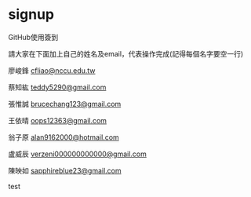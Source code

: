 ﻿# signup
GitHub使用簽到

請大家在下面加上自己的姓名及email，代表操作完成(記得每個名字要空一行)

廖峻鋒 cfliao@nccu.edu.tw

蔡知紘 teddy5290@gmail.com

張惟誠 brucechang123@gmail.com

王依晴 oops12363@gmail.com

翁子原 alan9162000@hotmail.com

盧威辰 verzeni000000000000@gmail.com

陳映如 sapphireblue23@gmail.com

test
